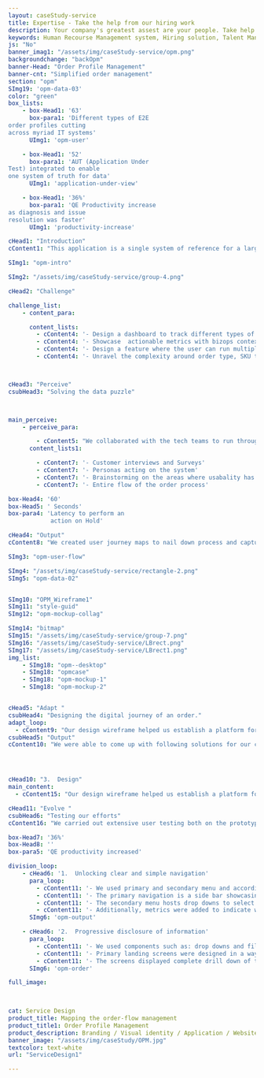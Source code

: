 ```yaml
---
layout: caseStudy-service
title: Expertise - Take the help from our hiring work
description: Your company's greatest assest are your people. Take help our hiring experts to recruit the best desired talents.
keywords: Human Recourse Management system, Hiring solution, Talent Management Software, Application Tracking System, AI-Enabled, Recruitment Management software, recruitment system, Talent CRM, HR Software, Bangalore, India
js: "No"
banner_imag1: "/assets/img/caseStudy-service/opm.png"
backgroundchange: "backOpm"
banner-Head: "Order Profile Management"
banner-cnt: "Simplified order management"
section: "opm"
SImg19: 'opm-data-03'
color: "green"
box_lists:
    - box-Head1: '63'
      box-para1: 'Different types of E2E
order profiles cutting
across myriad IT systems'
      UImg1: 'opm-user'

    - box-Head1: '52'
      box-para1: 'AUT (Application Under
Test) integrated to enable
one system of truth for data'
      UImg1: 'application-under-view'

    - box-Head1: '36%'
      box-para1: 'QE Productivity increase
as diagnosis and issue
resolution was faster'
      UImg1: 'productivity-increase'

cHead1: "Introduction"
cContent1: "This application is a single system of reference for a large PC manufacturer to diagnose and act on “order flow” bottle-necks in an heterogeneous app ecosystem. It enables the IT teams to validate new orders, recognize failure patterns & test vulnerabilities first in-hand."

SImg1: "opm-intro"

SImg2: "/assets/img/caseStudy-service/group-4.png"

cHead2: "Challenge"

challenge_list:
    - content_para:

      content_lists:
        - cContent4: '- Design a dashboard to track different types of order profiles across different applications in a given test environment'
        - cContent4: '- Showcase  actionable metrics with bizops context when profiling a particular order type'
        - cContent4: '- Design a feature where the user can run multiple order profiles at a given time for testing'
        - cContent4: '- Unravel the complexity around order type, SKU type, application dependencies, status changes and localization of the order issue.'



cHead3: "Perceive"
csubHead3: "Solving the data puzzle"



main_perceive:
    - perceive_para:

        - cContent5: "We collaborated with the tech teams to run through the application to understand the intricacies of the order journey. We also, observed multiple applications to note numerous statuses of the order and captured the data attributes for the same. "
      content_lists1:

        - cContent7: '- Customer interviews and Surveys'
        - cContent7: '- Personas acting on the system'
        - cContent7: '- Brainstorming on the areas where usabality has to be improved'
        - cContent7: '- Entire flow of the order process'

box-Head4: '60'
box-Head5: ' Seconds'
box-para4: 'Latency to perform an 
            action on Hold'

cHead4: "Output"
cContent8: "We created user journey maps to nail down process and capture data attributes of different types of order profiles."

SImg3: "opm-user-flow"

SImg4: "/assets/img/caseStudy-service/rectangle-2.png"
SImg5: "opm-data-02"


SImg10: "OPM_Wireframe1"
SImg11: "style-guid"
SImg12: "opm-mockup-collag"

SImg14: "bitmap"
SImg15: "/assets/img/caseStudy-service/group-7.png"
SImg16: "/assets/img/caseStudy-service/LBrect.png"
SImg17: "/assets/img/caseStudy-service/LBrect1.png"
img_list:
    - SImg18: "opm--desktop"
    - SImg18: "opmcase"
    - SImg18: "opm-mockup-1"
    - SImg18: "opm-mockup-2"


cHead5: "Adapt "
csubHead4: "Designing the digital journey of an order."
adapt_loop:
  - cContent9: "Our design wireframe helped us establish a platform for us to go back & forth on the visual ideas with our users. We worked on multiple approaches for visual representations to crack the optimal design."
csubHead5: "Output"
cContent10: "We were able to come up with following solutions for our customers:"




cHead10: "3.  Design"
main_content:
  - cContent15: "Our design wireframe helped us establish a platform for us to go back & forth on the visual ideas with our users. We worked on multiple approaches in terms of visual representations to crack the optimal design."

cHead11: "Evolve "
csubHead6: "Testing our efforts"
cContent16: "We carried out extensive user testing both on the prototype and during the development phase, to recheck our screen flows. Multiple iterations were done to optimize the design in consecutive sprints."

box-Head7: '36%'
box-Head8: ''
box-para5: 'QE productivity increased'

division_loop:
    - cHead6: '1.  Unlocking clear and simple navigation'
      para_loop:
        - cContent11: '- We used primary and secondary menu and accordion approach to progressively disclose data. Attributes such as: batch status and order stages were captured here.'
        - cContent11: '- The primary navigation is a side bar showcasing modules of order profiles, configuration and user management.'
        - cContent11: '- The secondary menu hosts drop downs to select environments, releases and batches'
        - cContent11: '- Additionally, metrics were added to indicate which screen the user is in and the type of data being shown '
      SImg6: 'opm-output'

    - cHead6: '2.  Progressive disclosure of information'
      para_loop:
        - cContent11: '- We used components such as: drop downs and filters to bifurcate high level data and to bring right context to the user. Attributes like: environments and releases were captured here'
        - cContent11: '- Primary landing screens were designed in a way where the user can select individual batches to run'
        - cContent11: '- The screens displayed complete drill down of the order profile status and the subsequent test statuses across multiple applications'
      SImg6: 'opm-order'

full_image:
   


cat: Service Design
product_title: Mapping the order-flow management
product_title1: Order Profile Management
product_description: Branding / Visual identity / Application / Website
banner_image: "/assets/img/caseStudy/OPM.jpg"
textcolor: text-white
url: "ServiceDesign1"

---
```

